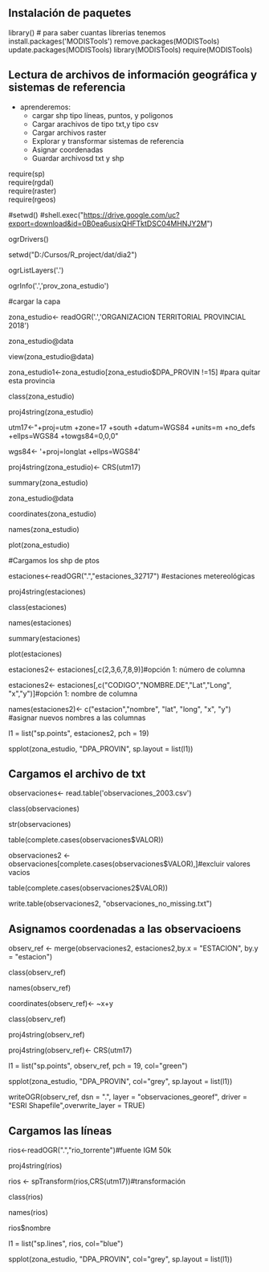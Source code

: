 ## Instalación de paquetes
library() # para saber cuantas librerias tenemos
install.packages('MODISTools')
remove.packages(MODISTools)
update.packages(MODISTools)
library(MODISTools)
require(MODISTools)

## Lectura de archivos de información geográfica y sistemas de referencia
* aprenderemos:
    * cargar shp tipo líneas, puntos, y poligonos
    * Cargar arachivos de tipo txt,y tipo csv
    * Cargar archivos raster
    * Explorar y transformar sistemas de referencia
    * Asignar coordenadas
    * Guardar archivosd txt y shp

require(sp)   
require(rgdal)    
require(raster)  
require(rgeos)  

#setwd()
#shell.exec("https://drive.google.com/uc?export=download&id=0B0ea6usixQHFTktDSC04MHNJY2M")

ogrDrivers()

setwd("D:/Cursos/R_project/dat/dia2")

ogrListLayers('.')

ogrInfo('.','prov_zona_estudio')

#cargar la capa

zona_estudio<- readOGR('.','ORGANIZACION TERRITORIAL PROVINCIAL 2018')

zona_estudio@data

view(zona_estudio@data)

zona_estudio1<-zona_estudio[zona_estudio$DPA_PROVIN !=15] #para quitar esta provincia

class(zona_estudio)

proj4string(zona_estudio)

utm17<-"+proj=utm +zone=17 +south +datum=WGS84 +units=m +no_defs +ellps=WGS84 +towgs84=0,0,0"

wgs84<- '+proj=longlat +ellps=WGS84'

proj4string(zona_estudio)<- CRS(utm17)

summary(zona_estudio)

zona_estudio@data

coordinates(zona_estudio)

names(zona_estudio)

plot(zona_estudio)

#Cargamos los shp de ptos

estaciones<-readOGR(".","estaciones_32717") #estaciones metereológicas

proj4string(estaciones)

class(estaciones)

names(estaciones)

summary(estaciones)

plot(estaciones)

estaciones2<- estaciones[,c(2,3,6,7,8,9)]#opción 1: número de columna

estaciones2<- estaciones[,c("CODIGO","NOMBRE.DE","Lat","Long", "x","y")]#opción 1: nombre de columna

names(estaciones2)<- c("estacion","nombre", "lat", "long", "x", "y") #asignar nuevos nombres a las columnas

l1 = list("sp.points", estaciones2, pch = 19)

spplot(zona_estudio, "DPA_PROVIN", sp.layout = list(l1))

## Cargamos el archivo de txt

observaciones<- read.table('observaciones_2003.csv')

class(observaciones)

str(observaciones)

table(complete.cases(observaciones$VALOR))

observaciones2 <- observaciones[complete.cases(observaciones$VALOR),]#excluir valores vacios

table(complete.cases(observaciones2$VALOR))

write.table(observaciones2, "observaciones_no_missing.txt")

## Asignamos coordenadas a las observacioens

observ_ref <- merge(observaciones2, estaciones2,by.x = "ESTACION", by.y = "estacion")

class(observ_ref)

names(observ_ref)

coordinates(observ_ref)<- ~x+y

class(observ_ref)

proj4string(observ_ref)

proj4string(observ_ref)<- CRS(utm17)

l1 = list("sp.points", observ_ref, pch = 19, col="green")


spplot(zona_estudio, "DPA_PROVIN", col="grey", sp.layout = list(l1))

writeOGR(observ_ref, dsn = ".", layer = "observaciones_georef", driver = "ESRI Shapefile",overwrite_layer = TRUE)

## Cargamos las líneas

rios<-readOGR(".","rio_torrente")#fuente IGM 50k

proj4string(rios)

rios <- spTransform(rios,CRS(utm17))#transformación

class(rios)

names(rios)

rios$nombre

l1 = list("sp.lines", rios,  col="blue")

spplot(zona_estudio, "DPA_PROVIN", col="grey", sp.layout = list(l1))
